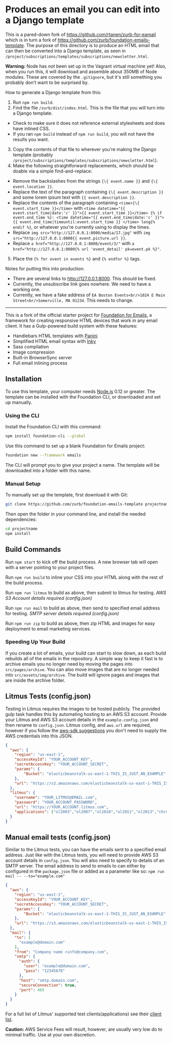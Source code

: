 # Produces an email you can edit into a Django template

This is a pared-down fork of <https://github.com/rtanen/zurb-for-eamail> which is in turn a fork of <https://github.com/zurb/foundation-emails-template>. The purpose of this directory is to produce an HTML email that can then be converted into a Django template, as seen in `/project/subscriptions/templates/subscriptions/newsletter.html`.

**Warning:** Node has *not* been set up in the Vagrant virtual machine yet! Also, when you run this, it will download and assemble about 350MB of Node modules. These are covered by the `.gitignore`, but it's still something you probably don't want to be surprised by.

How to generate a Django template from this:

1. Run `npm run build`.
2. Find the file `/zurb/dist/index.html`. This is the file that you will turn into a Django template.
  - Check to make sure it does not reference external stylesheets and does have inlined CSS.
  - If you ran `npm build` instead of `npm run build`, you will not have the results you want.
3. Copy the contents of that file to wherever you're making the Django template (probably `/project/subscriptions/templates/subscriptions/newsletter.html`).
4. Make the following straightforward replacements, which should be doable via a simple find-and-replace:
  * Remove the backslashes from the strings `{\{ event.name }}` and `{\{ event.location }}`.
  * Replace the text of the paragraph containing `{\{ event.description }}` and some lorem ipsum text with `{{ event.description }}`.
  * Replace the contents of the paragraph containing `<time>{\{ event.start_time }}</time>` with `<time datetime="{{ event.start_time|date:'c' }}">{{ event.start_time }}</time> {% if event.end_time %}: <time datetime="{{ event.end_time|date:'c' }}"> {{ event.end_time|timeuntil:event.start_time }} </time> long{% endif %}`, or whatever you're currently using to display the times.
  * Replace `img src="http://127.0.0.1:8000/media/17.jpg"` with `img src="http://127.0.0.1:8000{{ event.picture.url }}`.
  * Replace `a href="http://127.0.0.1:8000/event/3/"` with `a href="http://127.0.0.1:8000{% url 'event_detail' pk=event.pk %}"`.
5. Place the `{% for event in events %}` and `{% endfor %}` tags.

Notes for putting this into production:

- There are several links to <http://127.0.0.1:8000>. This should be fixed.
- Currently, the unsubscribe link goes nowhere. We need to have a working one.
- Currently, we have a fake address of `EA Boston Events<br/>1024 E Main Street<br/>Somerville, MA 01234`. This needs to change.

***

This is a fork of the official starter project for [Foundation for Emails](http://foundation.zurb.com/emails), a framework for creating responsive HTML devices that work in any email client. It has a Gulp-powered build system with these features:

- Handlebars HTML templates with [Panini](http://github.com/zurb/panini)
- Simplified HTML email syntax with [Inky](http://github.com/zurb/inky)
- Sass compilation
- Image compression
- Built-in BrowserSync server
- Full email inlining process

## Installation

To use this template, your computer needs [Node.js](https://nodejs.org/en/) 0.12 or greater. The template can be installed with the Foundation CLI, or downloaded and set up manually.

### Using the CLI

Install the Foundation CLI with this command:

```bash
npm install foundation-cli --global
```

Use this command to set up a blank Foundation for Emails project:

```bash
foundation new --framework emails
```

The CLI will prompt you to give your project a name. The template will be downloaded into a folder with this name.

### Manual Setup

To manually set up the template, first download it with Git:

```bash
git clone https://github.com/zurb/foundation-emails-template projectname
```

Then open the folder in your command line, and install the needed dependencies:

```bash
cd projectname
npm install
```

## Build Commands

Run `npm start` to kick off the build process. A new browser tab will open with a server pointing to your project files.

Run `npm run build` to inline your CSS into your HTML along with the rest of the build process.

Run `npm run litmus` to build as above, then submit to litmus for testing. *AWS S3 Account details required (config.json)*

Run `npm run mail` to build as above, then send to specified email address for testing. *SMTP server details required (config.json)*

Run `npm run zip` to build as above, then zip HTML and images for easy deployment to email marketing services.

### Speeding Up Your Build

If you create a lot of emails, your build can start to slow down, as each build rebuilds all of the emails in the
repository. A simple way to keep it fast is to archive emails you no longer need by moving the pages into `src/pages/archive`.
You can also move images that are no longer needed into `src/assets/img/archive`. The build will ignore pages and images that
are inside the archive folder.

## Litmus Tests (config.json)

Testing in Litmus requires the images to be hosted publicly. The provided gulp task handles this by automating hosting to an AWS S3 account. Provide your Litmus and AWS S3 account details in the `example.config.json` and then rename to `config.json`. Litmus config, and `aws.url` are required, however if you follow the [aws-sdk suggestions](http://docs.aws.amazon.com/AWSJavaScriptSDK/guide/node-configuring.html) you don't need to supply the AWS credentials into this JSON.

```json
{
  "aws": {
    "region": "us-east-1",
    "accessKeyId": "YOUR_ACCOUNT_KEY",
    "secretAccessKey": "YOUR_ACCOUNT_SECRET",
    "params": {
        "Bucket": "elasticbeanstalk-us-east-1-THIS_IS_JUST_AN_EXAMPLE"
    },
    "url": "https://s3.amazonaws.com/elasticbeanstalk-us-east-1-THIS_IS_JUST_AN_EXAMPLE"
  },
  "litmus": {
    "username": "YOUR_LITMUS@EMAIL.com",
    "password": "YOUR_ACCOUNT_PASSWORD",
    "url": "https://YOUR_ACCOUNT.litmus.com",
    "applications": ["ol2003","ol2007","ol2010","ol2011","ol2013","chromegmailnew","chromeyahoo","appmail9","iphone5s","ipad","android4","androidgmailapp"]
  }
}
```

## Manual email tests (config.json)

Similar to the Litmus tests, you can have the emails sent to a specified email address. Just like with the Litmus tests, you will need to provide AWS S3 account details in `config.json`. You will also need to specify to details of an SMTP server. The email address to send to emails to can either by configured in the `package.json` file or added as a parameter like so: `npm run mail -- --to="example.com"`

```json
{
  "aws": {
    "region": "us-east-1",
    "accessKeyId": "YOUR_ACCOUNT_KEY",
    "secretAccessKey": "YOUR_ACCOUNT_SECRET",
    "params": {
        "Bucket": "elasticbeanstalk-us-east-1-THIS_IS_JUST_AN_EXAMPLE"
    },
    "url": "https://s3.amazonaws.com/elasticbeanstalk-us-east-1-THIS_IS_JUST_AN_EXAMPLE"
  },
  "mail": {
    "to": [
      "example@domain.com"
    ],
    "from": "Company name <info@company.com",
    "smtp": {
      "auth": {
        "user": "example@domain.com",
        "pass": "12345678"
      },
      "host": "smtp.domain.com",
      "secureConnection": true,
      "port": 465
    }
  }
}
```

For a full list of Litmus' supported test clients(applications) see their [client list](https://litmus.com/emails/clients.xml).

**Caution:** AWS Service Fees will result, however, are usually very low do to minimal traffic. Use at your own discretion.
